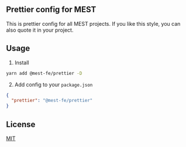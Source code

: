 ## Prettier config for MEST

This is prettier config for all MEST projects. If you like this style, you can also quote it in your project.

## Usage

1. Install

```bash
yarn add @mest-fe/prettier -D
```

2. Add config to your `package.json`

```json
{
  "prettier": "@mest-fe/prettier"
}
```

## License

[MIT](LICENSE)
